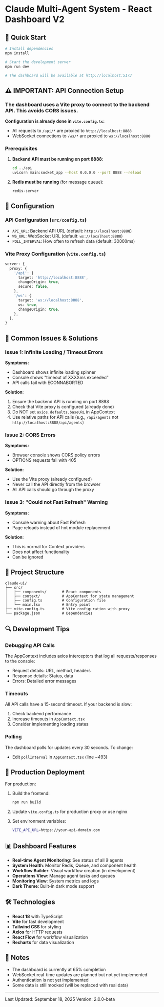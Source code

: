 # Claude Multi-Agent System - React Dashboard V2

## 🚀 Quick Start

```bash
# Install dependencies
npm install

# Start the development server
npm run dev

# The dashboard will be available at http://localhost:5173
```

## ⚠️ IMPORTANT: API Connection Setup

### The dashboard uses a Vite proxy to connect to the backend API. This avoids CORS issues.

**Configuration is already done in `vite.config.ts`:**
- All requests to `/api/*` are proxied to `http://localhost:8888`
- WebSocket connections to `/ws/*` are proxied to `ws://localhost:8888`

### Prerequisites

1. **Backend API must be running on port 8888**:
   ```bash
   cd ../api
   uvicorn main:socket_app --host 0.0.0.0 --port 8888 --reload
   ```

2. **Redis must be running** (for message queue):
   ```bash
   redis-server
   ```

## 🔧 Configuration

### API Configuration (`src/config.ts`)
- `API_URL`: Backend API URL (default: `http://localhost:8888`)
- `WS_URL`: WebSocket URL (default: `ws://localhost:8888`)
- `POLL_INTERVAL`: How often to refresh data (default: 30000ms)

### Vite Proxy Configuration (`vite.config.ts`)
```typescript
server: {
  proxy: {
    '/api': {
      target: 'http://localhost:8888',
      changeOrigin: true,
      secure: false,
    },
    '/ws': {
      target: 'ws://localhost:8888',
      ws: true,
      changeOrigin: true,
    },
  },
}
```

## 🐛 Common Issues & Solutions

### Issue 1: Infinite Loading / Timeout Errors

**Symptoms:**
- Dashboard shows infinite loading spinner
- Console shows "timeout of XXXXms exceeded"
- API calls fail with ECONNABORTED

**Solution:**
1. Ensure the backend API is running on port 8888
2. Check that Vite proxy is configured (already done)
3. Do NOT set `axios.defaults.baseURL` in AppContext
4. Use relative paths for API calls (e.g., `/api/agents` not `http://localhost:8888/api/agents`)

### Issue 2: CORS Errors

**Symptoms:**
- Browser console shows CORS policy errors
- OPTIONS requests fail with 405

**Solution:**
- Use the Vite proxy (already configured)
- Never call the API directly from the browser
- All API calls should go through the proxy

### Issue 3: "Could not Fast Refresh" Warning

**Symptoms:**
- Console warning about Fast Refresh
- Page reloads instead of hot module replacement

**Solution:**
- This is normal for Context providers
- Does not affect functionality
- Can be ignored

## 📁 Project Structure

```
claude-ui/
├── src/
│   ├── components/       # React components
│   ├── context/          # AppContext for state management
│   ├── config.ts         # Configuration file
│   └── main.tsx          # Entry point
├── vite.config.ts        # Vite configuration with proxy
└── package.json          # Dependencies
```

## 🔍 Development Tips

### Debugging API Calls
The AppContext includes axios interceptors that log all requests/responses to the console:
- Request details: URL, method, headers
- Response details: Status, data
- Errors: Detailed error messages

### Timeouts
All API calls have a 15-second timeout. If your backend is slow:
1. Check backend performance
2. Increase timeouts in `AppContext.tsx`
3. Consider implementing loading states

### Polling
The dashboard polls for updates every 30 seconds. To change:
- Edit `pollInterval` in `AppContext.tsx` (line ~493)

## 🚀 Production Deployment

For production:
1. Build the frontend:
   ```bash
   npm run build
   ```

2. Update `vite.config.ts` for production proxy or use nginx

3. Set environment variables:
   ```bash
   VITE_API_URL=https://your-api-domain.com
   ```

## 📊 Dashboard Features

- **Real-time Agent Monitoring**: See status of all 9 agents
- **System Health**: Monitor Redis, Queue, and component health
- **Workflow Builder**: Visual workflow creation (in development)
- **Operations View**: Manage agent tasks and queues
- **Monitoring View**: System metrics and logs
- **Dark Theme**: Built-in dark mode support

## 🛠️ Technologies

- **React 18** with TypeScript
- **Vite** for fast development
- **Tailwind CSS** for styling
- **Axios** for HTTP requests
- **React Flow** for workflow visualization
- **Recharts** for data visualization

## 📝 Notes

- The dashboard is currently at 65% completion
- WebSocket real-time updates are planned but not yet implemented
- Authentication is not yet implemented
- Some data is still mocked (will be replaced with real data)

---

Last Updated: September 18, 2025
Version: 2.0.0-beta